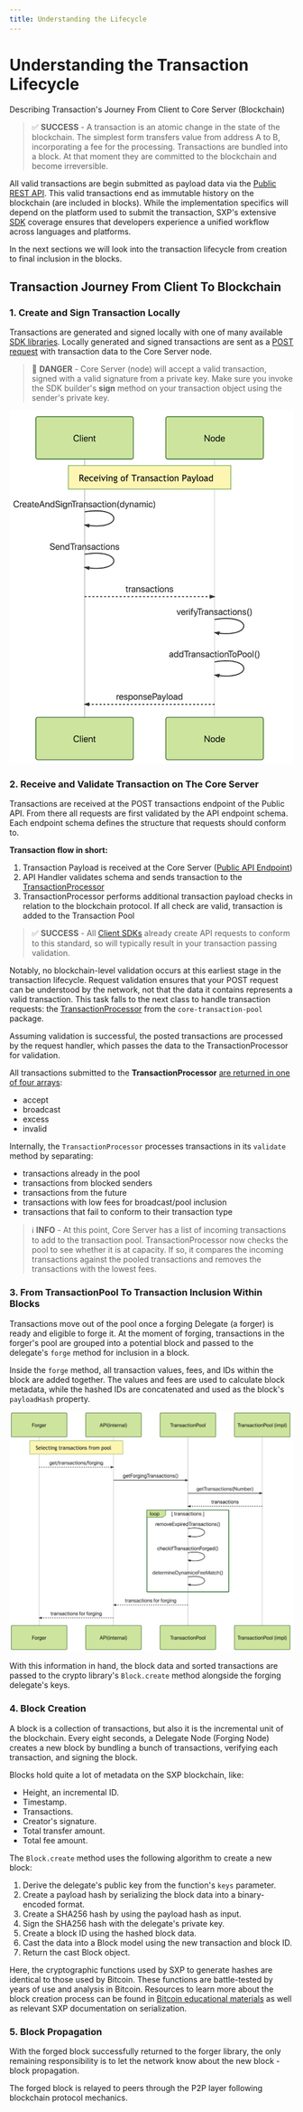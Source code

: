 ```yaml
---
title: Understanding the Lifecycle
---
```


# Understanding the Transaction Lifecycle

Describing Transaction's Journey From Client to Core Server (Blockchain)

> ✅ **SUCCESS** - A transaction is an atomic change in the state of the blockchain. The simplest form transfers value from address A to B, incorporating a fee for the processing. Transactions are bundled into a block. At that moment they are committed to the blockchain and become irreversible.

All valid transactions are begin submitted as payload data via the [Public REST API](/docs/api/public-rest-api/getting-started). This valid transactions end as immutable history on the blockchain (are included in blocks). While the implementation specifics will depend on the platform used to submit the transaction, SXP's extensive [SDK](/docs/api/index) coverage ensures that developers experience a unified workflow across languages and platforms.

In the next sections we will look into the transaction lifecycle from creation to final inclusion in the blocks.

## Transaction Journey From Client To Blockchain

### 1. Create and Sign Transaction Locally

Transactions are generated and signed locally with one of many available [SDK libraries](/docs/sdk/documentation). Locally generated and signed transactions are sent as a <a href="https://api.solar.org/#/Transactions/post_transactions" target="_blank" rel="noopener noreferrer">POST request</a> with transaction data to the Core Server node.



> 🛑 **DANGER** - Core Server (node) will accept a valid transaction, signed with a valid signature from a private key. Make sure you invoke the SDK builder's **sign** method on your transaction object using the sender's private key.

![](/docs/core/assets/send_to_node.png)

### 2. Receive and Validate Transaction on The Core Server

Transactions are received at the POST transactions endpoint of the Public API. From there all requests are first validated by the API endpoint schema. Each endpoint schema defines the structure that requests should conform to.

**Transaction flow in short:**

1. Transaction Payload is received at the Core Server ([Public API Endpoint](/docs/api/public-rest-api/endpoints))
2. API Handler validates schema and sends transaction to the [TransactionProcessor](https://github.com/Solar-network/core/blob/main/packages/core-transaction-pool/src/processor.ts)
3. TransactionProcessor performs additional transaction payload checks in relation to the blockchain protocol. If all check are valid, transaction is added to the Transaction Pool

> ✅ **SUCCESS** - All [Client SDKs](/docs/sdk/documentation) already create API requests to conform to this standard, so will typically result in your transaction passing validation.

Notably, no blockchain-level validation occurs at this earliest stage in the transaction lifecycle. Request validation ensures that your POST request can be understood by the network, not that the data it contains represents a valid transaction. This task falls to the next class to handle transaction requests: the [TransactionProcessor](https://github.com/Solar-network/core/blob/main/packages/core-transaction-pool/src/processor.ts) from the `core-transaction-pool` package.

Assuming validation is successful, the posted transactions are processed by the request handler, which passes the data to the TransactionProcessor for validation.

All transactions submitted to the **TransactionProcessor** <a href="https://api.solar.org/#/Transactions/post_transactions" target="_blank" rel="noopener noreferrer">are returned in one of four arrays</a>:

* accept
* broadcast
* excess
* invalid

Internally, the `TransactionProcessor` processes transactions in its `validate` method by separating:

* transactions already in the pool
* transactions from blocked senders
* transactions from the future
* transactions with low fees for broadcast/pool inclusion
* transactions that fail to conform to their transaction type

> ℹ️ **INFO** - At this point, Core Server has a list of incoming transactions to add to the transaction pool. TransactionProcessor now checks the pool to see whether it is at capacity. If so, it compares the incoming transactions against the pooled transactions and removes the transactions with the lowest fees.

### 3. From TransactionPool To Transaction Inclusion Within Blocks

Transactions move out of the pool once a forging Delegate (a forger) is ready and eligible to forge it. At the moment of forging, transactions in the forger's pool are grouped into a potential block and passed to the delegate's `forge` method for inclusion in a block.

Inside the `forge` method, all transaction values, fees, and IDs within the block are added together. The values and fees are used to calculate block metadata, while the hashed IDs are concatenated and used as the block's `payloadHash` property.

![](/docs/core/assets/forger.png)

With this information in hand, the block data and sorted transactions are passed to the crypto library's `Block.create` method alongside the forging delegate's keys.

### 4. Block Creation

A block is a collection of transactions, but also it is the incremental unit of the blockchain. Every eight seconds, a Delegate Node (Forging Node) creates a new block by bundling a bunch of transactions, verifying each transaction, and signing the block.

Blocks hold quite a lot of metadata on the SXP blockchain, like:

* Height, an incremental ID.
* Timestamp.
* Transactions.
* Creator's signature.
* Total transfer amount.
* Total fee amount.

The `Block.create` method uses the following algorithm to create a new block:

1. Derive the delegate's public key from the function's `keys` parameter.
2. Create a payload hash by serializing the block data into a binary-encoded format.
3. Create a SHA256 hash by using the payload hash as input.
4. Sign the SHA256 hash with the delegate's private key.
5. Create a block ID using the hashed block data.
6. Cast the data into a Block model using the new transaction and block ID.
7. Return the cast Block object.

Here, the cryptographic functions used by SXP to generate hashes are identical to those used by Bitcoin. These functions are battle-tested by years of use and analysis in Bitcoin. Resources to learn more about the block creation process can be found in [Bitcoin educational materials](https://github.com/bitcoinbook/bitcoinbook) as well as relevant SXP documentation on serialization.

### 5. Block Propagation

With the forged block successfully returned to the forger library, the only remaining responsibility is to let the network know about the new block - block propagation.

The forged block is relayed to peers through the P2P layer following blockchain protocol mechanics.
